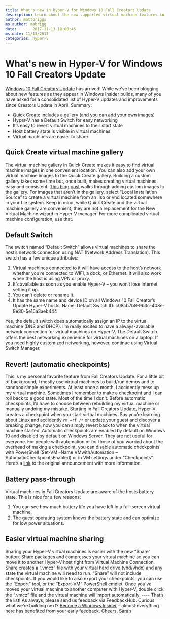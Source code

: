 ```yaml
---
title: What's new in Hyper-V for Windows 10 Fall Creators Update
description: Learn about the new supported virtual machine features in the Windows 10 Fall Creators Update for Hyper-V.
author: mattbriggs
ms.author: mabrigg
date:       2017-11-13 18:00:46
ms.date: 11/13/2017
categories: hyper-v
---
```

# What's new in Hyper-V for Windows 10 Fall Creators Update

[Windows 10 Fall Creators Update](https://blogs.windows.com/windowsexperience/2017/10/17/whats-new-windows-10-fall-creators-update) has arrived! While we’ve been blogging about new features as they appear in Windows Insider builds, many of you have asked for a consolidated list of Hyper-V updates and improvements since Creators Update in April. Summary: 

  * Quick Create includes a gallery (and you can add your own images)
  * Hyper-V has a Default Switch for easy networking
  * It’s easy to revert virtual machines to their start state
  * Host battery state is visible in virtual machines
  * Virtual machines are easier to share




## Quick Create virtual machine gallery

The virtual machine gallery in Quick Create makes it easy to find virtual machine images in one convenient location. <!--[![image](https://msdnshared.blob.core.windows.net/media/2017/11/image_thumb94.png)](https://msdnshared.blob.core.windows.net/media/2017/11/image109.png)--> You can also add your own virtual machine images to the Quick Create gallery. Building a custom gallery takes some time but, once built, makes creating virtual machines easy and consistent. [This blog post](https://blogs.technet.microsoft.com/virtualization/2017/11/08/create-your-custom-quick-create-vm-gallery/) walks through adding custom images to the gallery. <!--![](https://msdnshared.blob.core.windows.net/media/2017/11/customquickcreategallery.png)--> For images that aren’t in the gallery, select “Local Installation Source” to create a virtual machine from an .iso or vhd located somewhere in your file system. Keep in mind, while Quick Create and the virtual machine gallery are convenient, they are not a replacement for the New Virtual Machine wizard in Hyper-V manager. For more complicated virtual machine configuration, use that. 

## Default Switch

<!--[![](https://msdnshared.blob.core.windows.net/media/2017/11/DefaultSwitch.png)](https://msdnshared.blob.core.windows.net/media/2017/11/DefaultSwitch.png)--> The switch named “Default Switch” allows virtual machines to share the host’s network connection using NAT (Network Address Translation). This switch has a few unique attributes: 

  1. Virtual machines connected to it will have access to the host’s network whether you’re connected to WIFI, a dock, or Ethernet. It will also work when the host is using VPN or proxy.
  2. It’s available as soon as you enable Hyper-V – you won’t lose internet setting it up.
  3. You can’t delete or rename it.
  4. It has the same name and device ID on all Windows 10 Fall Creator’s Update Hyper-V hosts. Name: Default Switch ID: c08cb7b8-9b3c-408e-8e30-5e16a3aeb444

Yes, the default switch does automatically assign an IP to the virtual machine (DNS and DHCP). I’m really excited to have a always-available network connection for virtual machines on Hyper-V. The Default Switch offers the best networking experience for virtual machines on a laptop. If you need highly customized networking, however, continue using Virtual Switch Manager. 

## Revert! (automatic checkpoints)

This is my personal favorite feature from Fall Creators Update. For a little bit of background, I mostly use virtual machines to build/run demos and to sandbox simple experiments. At least once a month, I accidently mess up my virtual machine. Sometimes I remember to make a checkpoint and I can roll back to a good state. Most of the time I don’t. Before automatic checkpoints, I’d have to choose between rebuilding my virtual machine or manually undoing my mistake. Starting in Fall Creators Update, Hyper-V creates a checkpoint when you start virtual machines. Say you’re learning about Linux and accidently `rm –rf /*` or update your guest and discover a breaking change, now you can simply revert back to when the virtual machine started. <!--[![image](https://msdnshared.blob.core.windows.net/media/2017/11/image_thumb96.png)](https://msdnshared.blob.core.windows.net/media/2017/11/image111.png)--> Automatic checkpoints are enabled by default on Windows 10 and disabled by default on Windows Server. They are not useful for everyone. For people with automation or for those of you worried about the overhead of making a checkpoint, you can disable automatic checkpoints with PowerShell (Set-VM –Name VMwithAutomation –AutomaticCheckpointsEnabled) or in VM settings under “Checkpoints”. Here’s a [link](https://blogs.technet.microsoft.com/virtualization/2017/04/20/making-it-easier-to-revert/) to the original announcement with more information. 

## Battery pass-through

Virtual machines in Fall Creators Update are aware of the hosts battery state. <!--[![image](https://msdnshared.blob.core.windows.net/media/2017/11/image_thumb128.png)](https://msdnshared.blob.core.windows.net/media/2017/11/image150.png)-->This is nice for a few reasons: 

  1. You can see how much battery life you have left in a full-screen virtual machine.
  2. The guest operating system knows the battery state and can optimize for low power situations.



## Easier virtual machine sharing

Sharing your Hyper-V virtual machines is easier with the new “Share” button. Share packages and compresses your virtual machine so you can move it to another Hyper-V host right from Virtual Machine Connection. <!--[![image](https://msdnshared.blob.core.windows.net/media/2017/11/image_thumb129.png)](https://msdnshared.blob.core.windows.net/media/2017/11/image151.png)--> Share creates a “.vmcz” file with your virtual hard drive (vhd/vhdx) and any state the virtual machine will need to run. “Share” will not include checkpoints. If you would like to also export your checkpoints, you can use the “Export” tool, or the “Export-VM” PowerShell cmdlet. <!--[![clip_image002](https://msdnshared.blob.core.windows.net/media/2017/07/clip_image002_thumb.png)](https://msdnshared.blob.core.windows.net/media/2017/07/clip_image002.png)--> Once you’ve moved your virtual machine to another computer with Hyper-V, double click the “.vmcz” file and the virtual machine will import automatically. \---- That’s the list! As always, please send us feedback via FeedbackHub. Curious what we’re building next? [Become a Windows Insider](https://insider.windows.com/) – almost everything here has benefited from your early feedback. Cheers, Sarah
